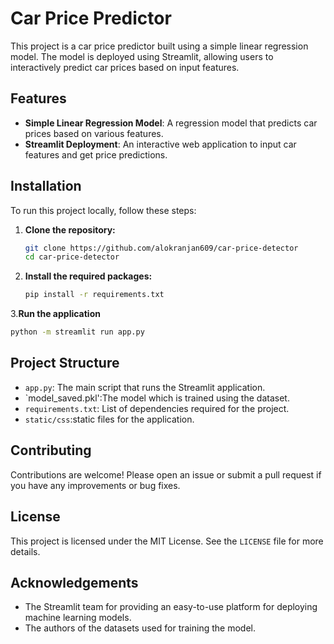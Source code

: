 # Car Price Predictor

This project is a car price predictor built using a simple linear regression model. The model is deployed using Streamlit, allowing users to interactively predict car prices based on input features.

## Features

- **Simple Linear Regression Model**: A regression model that predicts car prices based on various features.
- **Streamlit Deployment**: An interactive web application to input car features and get price predictions.

## Installation

To run this project locally, follow these steps:

1. **Clone the repository:**
    ```sh
    git clone https://github.com/alokranjan609/car-price-detector
    cd car-price-detector
    ```

2. **Install the required packages:**
    ```sh
    pip install -r requirements.txt
    ```
3.**Run the application**
  ```sh
  python -m streamlit run app.py
 ```



## Project Structure

- `app.py`: The main script that runs the Streamlit application.
- `model_saved.pkl':The model which is trained using the dataset.
- `requirements.txt`: List of dependencies required for the project.
- `static/css`:static files for the application.

## Contributing

Contributions are welcome! Please open an issue or submit a pull request if you have any improvements or bug fixes.

## License

This project is licensed under the MIT License. See the `LICENSE` file for more details.

## Acknowledgements

- The Streamlit team for providing an easy-to-use platform for deploying machine learning models.
- The authors of the datasets used for training the model.

